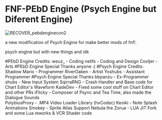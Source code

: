 # FNF-PEbD Engine (Psych Engine but Diferent Engine)

![RECOVER_pebdenginecon2](https://user-images.githubusercontent.com/109924369/185455915-7c53de56-f366-4a05-8753-7bab21adcbf2.png)

a new modification of Psych Engine for make better mods of fnf!.

psych engine but with new things and idk

#PEbD Engine Credits:
   weuz_ - Coding
   nelifs - Coding and Design
   Cooljer - Arts
#PEbD Engine Special Thanks
   anyone :(
#Psych Engine Credits:
   Shadow Mario - Programmer
   RiverOaken - Artist
   Yoshubs - Assistant Programmer
#Psych Engine Special Thanks
   bbpanzu - Ex-Programmer
   shubs - New Input System
   SqirraRNG - Crash Handler and Base code for Chart Editor's Waveform
   KadeDev - Fixed some cool stuff on Chart Editor and other PRs
   iFlicky - Composer of Psync and Tea Time, also made the Dialogue Sounds  
   PolybiusProxy - .MP4 Video Loader Library (hxCodec)
   Keoiki - Note Splash Animations
   Smokey - Sprite Atlas Support
   Nebula the Zorua - LUA JIT Fork and some Lua reworks & VCR Shader code



